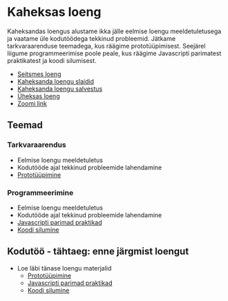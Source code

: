 # Kaheksas loeng

Kaheksandas loengus alustame ikka jälle eelmise loengu meeldetuletusega ja vaatame üle kodutöödega tekkinud probleemid. Jätkame tarkvaraarenduse teemadega, kus räägime prototüüpimisest. Seejärel liigume programmeerimise poole peale, kus räägime Javascripti parimatest praktikatest ja koodi silumisest.

- [Seitsmes loeng](../Lesson-07/README.md)
- [Kaheksanda loengu slaidid](Slides.md)
- [Kaheksanda loengu salvestus]()
- [Üheksas loeng](../Lesson-09/README.md)
- [Zoomi link]()

## Teemad

### Tarkvaraarendus

- Eelmise loengu meeldetuletus
- Kodutööde ajal tekkinud probleemide lahendamine
- [Prototüüpimine](../../../Subjects/Software-Development/Topics/Prototyping/README.md)

### Programmeerimine

- Eelmise loengu meeldetuletus
- Kodutööde ajal tekkinud probleemide lahendamine
- [Javascripti parimad praktikad](../../../Subjects/Programming-Basics/Topics/Javascript-Best-Practices/README.md)
- [Koodi silumine](../../../Subjects/Programming-Basics/Topics/Debugging/README.md)

## Kodutöö - tähtaeg: enne järgmist loengut

- Loe läbi tänase loengu materjalid
  - [Prototüüpimine](../../../Subjects/Software-Development/Topics/Prototyping/README.md)
  - [Javascripti parimad praktikad](../../../Subjects/Programming-Basics/Topics/Javascript-Best-Practices/README.md)
  - [Koodi silumine](../../../Subjects/Programming-Basics/Topics/Debugging/README.md)
